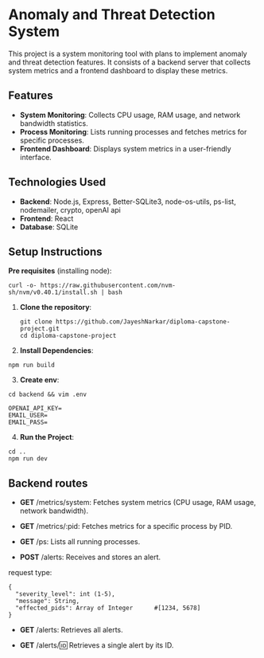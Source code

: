 # Anomaly and Threat Detection System

This project is a system monitoring tool with plans to implement anomaly and threat detection features. It consists of a backend server that collects system metrics and a frontend dashboard to display these metrics.

## Features

- **System Monitoring**: Collects CPU usage, RAM usage, and network bandwidth statistics.
- **Process Monitoring**: Lists running processes and fetches metrics for specific processes.
- **Frontend Dashboard**: Displays system metrics in a user-friendly interface.

## Technologies Used

- **Backend**: Node.js, Express, Better-SQLite3, node-os-utils, ps-list, nodemailer, crypto, openAI api
- **Frontend**: React
- **Database**: SQLite

## Setup Instructions

**Pre requisites** (installing node):

```
curl -o- https://raw.githubusercontent.com/nvm-sh/nvm/v0.40.1/install.sh | bash
```

1. **Clone the repository**:

   ```
   git clone https://github.com/JayeshNarkar/diploma-capstone-project.git
   cd diploma-capstone-project
   ```

2. **Install Dependencies**:

```
npm run build
```

3. **Create env**:

```
cd backend && vim .env
```

```
OPENAI_API_KEY=
EMAIL_USER=
EMAIL_PASS=
```

4. **Run the Project**:

```
cd ..
npm run dev
```

## Backend routes

- **GET** /metrics/system: Fetches system metrics (CPU usage, RAM usage, network bandwidth).

- **GET** /metrics/:pid: Fetches metrics for a specific process by PID.

- **GET** /ps: Lists all running processes.

- **POST** /alerts: Receives and stores an alert.

request type:

```
{
  "severity_level": int (1-5),
  "message": String,
  "effected_pids": Array of Integer      #[1234, 5678]
}
```

- **GET** /alerts: Retrieves all alerts.

- **GET** /alerts/:id: Retrieves a single alert by its ID.
